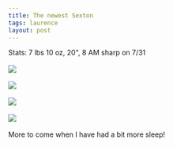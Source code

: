 ```yaml
---
title: The newest Sexton
tags: laurence
layout: post
---
```

Stats:  7 lbs 10 oz, 20", 8 AM sharp on 7/31<br /><br /><img src="http://fuzzymonk.com/photos/blog/image/595/IMG_6643.JPG" class="picture" /><br /><br /><img src="http://fuzzymonk.com/photos/blog/image/595/IMG_6646.JPG" class="picture" /><br /><br /><img src="http://fuzzymonk.com/photos/blog/image/595/IMG_6658.JPG" class="picture" /><br /><br /><img src="http://fuzzymonk.com/photos/blog/image/595/IMG_6670.JPG" class="picture" /><br /><br />More to come when I have had a bit more sleep!
